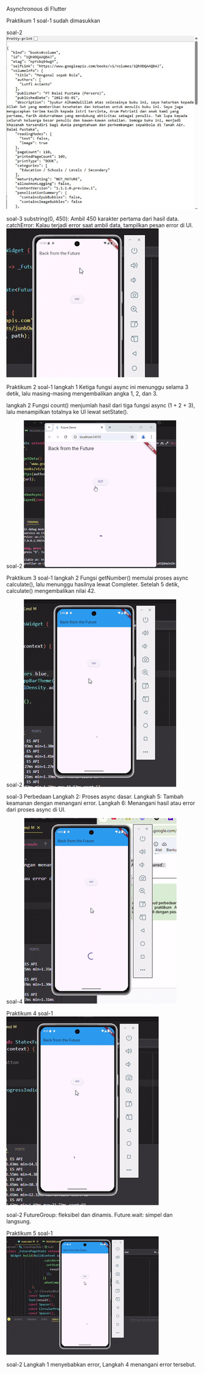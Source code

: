 Asynchronous di Flutter

Praktikum 1
soal-1
sudah dimasukkan

soal-2
<img src="images/p1s2.jpg">

soal-3
substring(0, 450): Ambil 450 karakter pertama dari hasil data.
catchError: Kalau terjadi error saat ambil data, tampilkan pesan error di UI.
<img src="images/p1s3.gif">


Praktikum 2
soal-1
langkah 1
Ketiga fungsi async ini menunggu selama 3 detik, lalu masing-masing mengembalikan angka 1, 2, dan 3.

langkah 2
Fungsi count() menjumlah hasil dari tiga fungsi async (1 + 2 + 3), lalu menampilkan totalnya ke UI lewat setState().

soal-2
<img src="images/p2s4.gif">

Praktikum 3
soal-1
langkah 2
Fungsi getNumber() memulai proses async calculate(), lalu menunggu hasilnya lewat Completer. Setelah 5 detik, calculate() mengembalikan nilai 42.

soal-2
<img src="images/p3s2.gif">

soal-3
Perbedaan
Langkah 2: Proses async dasar.
Langkah 5: Tambah keamanan dengan menangani error.
Langkah 6: Menangani hasil atau error dari proses async di UI.

soal-4
<img src="images/p3s4.gif">


Praktikum 4
soal-1
<img src="images/p4s1.gif">

soal-2
FutureGroup: fleksibel dan dinamis.
Future.wait: simpel dan langsung.

Praktikum 5
soal-1
<img src="images/p5s1.gif">

soal-2
Langkah 1 menyebabkan error,
Langkah 4 menangani error tersebut.
